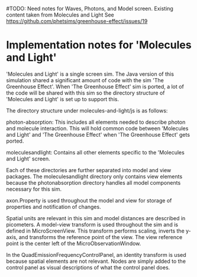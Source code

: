 #TODO: Need notes for Waves, Photons, and Model screen. Existing content taken from Molecules and Light
See https://github.com/phetsims/greenhouse-effect/issues/19 

# Implementation notes for 'Molecules and Light'

'Molecules and Light' is a single screen sim.  The Java version of this simulation shared a significant amount of code
with the sim 'The Greenhouse Effect'.  When 'The Greenhouse Effect' sim is ported, a lot of the code will be shared with
this sim so the directory structure of 'Molecules and Light' is set up to support this.

The directory structure under molecules-and-light/js is as follows:

photon-absorption: This includes all elements needed to describe photon and molecule interaction.  This will hold
common code between 'Molecules and Light' and 'The Greenhouse Effect' when 'The Greenhouse Effect' gets ported.

moleculesandlight: Contains all other elements specific to the 'Molecules and Light' screen.

Each of these directories are further separated into model and view packages.  The moleculesandlight directory only
contains view elements because the photonabsorption directory handles all model components necessary for this sim.

axon.Property is used throughout the model and view for storage of properties and notification of changes.

Spatial units are relevant in this sim and model distances are described in picometers.  A model-view
transform is used throughout the sim and is defined in MicroScreenView.  This transform performs scaling,
inverts the y-axis, and transforms the reference point of the view.  The view reference point is the center left of the
MicroObservationWindow.

In the QuadEmissionFrequencyControlPanel, an identity transform is used because spatial elements are not relevant.
Nodes are simply added to the control panel as visual descriptions of what the control panel does.